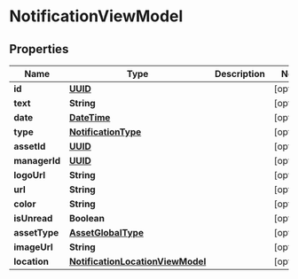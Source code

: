 # NotificationViewModel

## Properties
Name | Type | Description | Notes
------------ | ------------- | ------------- | -------------
**id** | [**UUID**](UUID.md) |  |  [optional]
**text** | **String** |  |  [optional]
**date** | [**DateTime**](DateTime.md) |  |  [optional]
**type** | [**NotificationType**](NotificationType.md) |  |  [optional]
**assetId** | [**UUID**](UUID.md) |  |  [optional]
**managerId** | [**UUID**](UUID.md) |  |  [optional]
**logoUrl** | **String** |  |  [optional]
**url** | **String** |  |  [optional]
**color** | **String** |  |  [optional]
**isUnread** | **Boolean** |  |  [optional]
**assetType** | [**AssetGlobalType**](AssetGlobalType.md) |  |  [optional]
**imageUrl** | **String** |  |  [optional]
**location** | [**NotificationLocationViewModel**](NotificationLocationViewModel.md) |  |  [optional]
